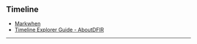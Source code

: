 ## Timeline
- [Markwhen](https://markwhen.com/)
- [Timeline Explorer Guide - AboutDFIR](https://aboutdfir.com/toolsandartifacts/windows/timeline-explorer)
---
